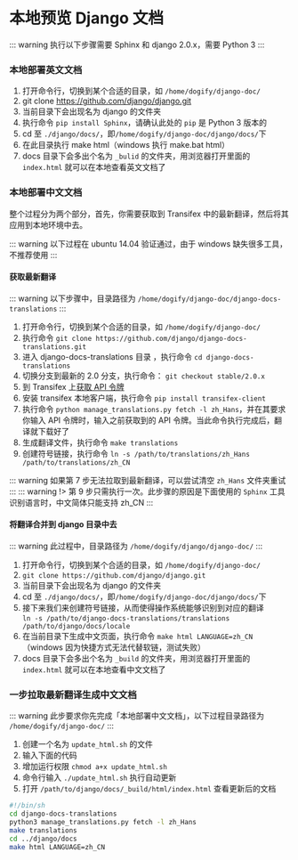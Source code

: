 # 本地预览 Django 文档

::: warning
执行以下步骤需要 Sphinx 和 django 2.0.x，需要 Python 3
:::

### 本地部署英文文档

1. 打开命令行，切换到某个合适的目录，如 `/home/dogify/django-doc/`
2. git clone https://github.com/django/django.git
3. 当前目录下会出现名为 django 的文件夹
4. 执行命令 `pip install Sphinx`，请确认此处的 `pip` 是 Python 3 版本的
5. cd 至 `./django/docs/`，即`/home/dogify/django-doc/django/docs/`下
6. 在此目录执行 make html（windows 执行 make.bat html）
7. docs 目录下会多出个名为 `_bulid` 的文件夹，用浏览器打开里面的 `index.html` 就可以在本地查看英文文档了

### 本地部署中文文档

整个过程分为两个部分，首先，你需要获取到 Transifex 中的最新翻译，然后将其应用到本地环境中去。

::: warning
以下过程在 ubuntu 14.04 验证通过，由于 windows 缺失很多工具，不推荐使用
:::
#### 获取最新翻译

::: warning
以下步骤中，目录路径为 `/home/dogify/django-doc/django-docs-translations`
:::

1. 打开命令行，切换到某个合适的目录，如 `/home/dogify/django-doc/`
2. 执行命令 `git clone https://github.com/django/django-docs-translations.git`
3. 进入 django-docs-translations 目录 ，执行命令 `cd django-docs-translations`
4. 切换分支到最新的 2.0 分支，执行命令： `git checkout stable/2.0.x`
5. 到 Transifex 上[获取 API 令牌](https://www.transifex.com/user/settings/api/)
6. 安装 transifex 本地客户端，执行命令 `pip install transifex-client`
7. 执行命令 `python manage_translations.py fetch -l zh_Hans`，并在其要求你输入 API 令牌时，输入之前获取到的 API 令牌。当此命令执行完成后，翻译就下载好了
8. 生成翻译文件，执行命令 `make translations`
9. 创建符号链接，执行命令 `ln -s /path/to/translations/zh_Hans /path/to/translations/zh_CN`

::: warning
如果第 7 步无法拉取到最新翻译，可以尝试清空 `zh_Hans` 文件夹重试
:::
::: warning
!> 第 9 步只需执行一次。此步骤的原因是下面使用的 `Sphinx` 工具识别语言时，中文简体只能支持 zh_CN
:::
#### 将翻译合并到 django 目录中去

::: warning
此过程中，目录路径为 `/home/dogify/django/django-doc/`
:::

1. 打开命令行，切换到某个合适的目录，如 `/home/dogify/django-doc/`
2. `git clone https://github.com/django/django.git`
3. 当前目录下会出现名为 django 的文件夹
4. cd 至 `./django/docs/`，即`/home/dogify/django-doc/django/docs/`下
5. 接下来我们来创建符号链接，从而使得操作系统能够识别到对应的翻译 </br>`ln -s /path/to/django-docs-translations/translations /path/to/django/docs/locale`
6. 在当前目录下生成中文页面，执行命令 `make html LANGUAGE=zh_CN`（windows 因为快捷方式无法代替软链，测试失败）
7. docs 目录下会多出个名为 `_build` 的文件夹，用浏览器打开里面的 `index.html` 就可以在本地查看中文文档了

### 一步拉取最新翻译生成中文文档

::: warning
此步要求你先完成「本地部署中文文档」，以下过程目录路径为 `/home/dogify/django-doc/`
:::

1. 创建一个名为 `update_html.sh` 的文件
2. 输入下面的代码
3. 增加运行权限 `chmod a+x update_html.sh`
4. 命令行输入 `./update_html.sh` 执行自动更新
5. 打开 `/path/to/django/docs/_build/html/index.html` 查看更新后的文档

``` sh
#!/bin/sh
cd django-docs-translations
python3 manage_translations.py fetch -l zh_Hans
make translations
cd ../django/docs
make html LANGUAGE=zh_CN
```
